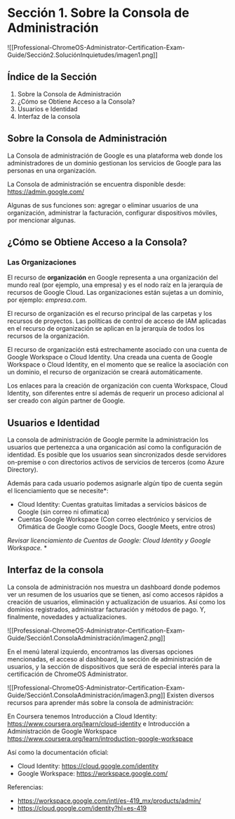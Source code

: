 # Sección 1. Sobre la Consola de Administración

![[Professional-ChromeOS-Administrator-Certification-Exam-Guide/Sección2.SoluciónInquietudes/imagen1.png]]

## Índice de la Sección

1. Sobre la Consola de Administración
2. ¿Cómo se Obtiene Acceso a la Consola?
3. Usuarios e Identidad
4. Interfaz de la consola

## Sobre la Consola de Administración

La Consola de administración de Google es una plataforma web donde los administradores de un dominio gestionan los servicios de Google para las personas en una organización. 

La Consola de administración se encuentra disponible desde: https://admin.google.com/

Algunas de sus funciones son: agregar o eliminar usuarios de una organización, administrar la facturación, configurar dispositivos móviles, por mencionar algunas. 

## ¿Cómo se Obtiene Acceso a la Consola?

### Las Organizaciones

El recurso de **organización** en Google representa a una organización del mundo real (por ejemplo, una empresa) y es el nodo raíz en la jerarquía de recursos de Google Cloud. Las organizaciones están sujetas a un dominio, por ejemplo: *empresa.com*.

El recurso de organización es el recurso principal de las carpetas y los recursos de proyectos. Las políticas de control de acceso de IAM aplicadas en el recurso de organización se aplican en la jerarquía de todos los recursos de la organización.

El recurso de organización está estrechamente asociado con una cuenta de Google Workspace o Cloud Identity. Una creada una cuenta de Google Workspace o Cloud Identity, en el momento que se realice la asociación con un dominio, el recurso de organización se creará automáticamente.

Los enlaces para la creación de organización con cuenta Workspace, Cloud Identity, son diferentes entre sí además de requerir un proceso adicional al ser creado con algún partner de Google.

## Usuarios e Identidad

La consola de administración de Google permite la administración los usuarios que pertenezca a una organicación así como la configuración de identidad. Es posible que los usuarios sean sincronizados desde servidores on-premise o con directorios activos de servicios de terceros (como Azure Directory). 

Además para cada usuario podemos asignarle algún tipo de cuenta según el licenciamiento que se necesite*: 
* Cloud Identity: Cuentas gratuitas limitadas a servicios básicos de Google (sin correo ni ofimatica)
* Cuentas Google Workspace (Con correo electrónico y servicios de Ofimática de Google como Google Docs, Google Meets, entre otros)

*Revisar licenciamiento de Cuentas de Google: Cloud Identity y Google Workspace.* *

## Interfaz de la consola

La consola de administración nos muestra un dashboard donde podemos ver un resumen de los usuarios que se tienen, así como accesos rápidos a creación de usuarios, eliminación y actualización de usuarios. Así como los dominios registrados, administrar facturación y métodos de pago. Y, finalmente, novedades y actualizaciones.

![[Professional-ChromeOS-Administrator-Certification-Exam-Guide/Sección1.ConsolaAdministración/imagen2.png]]

En el menú lateral izquierdo, encontramos las diversas opciones mencionadas, el acceso al dashboard, la sección de administración de usuarios, y la sección de dispositivos que será de especial interés para la certificación de ChromeOS Administrator. 

![[Professional-ChromeOS-Administrator-Certification-Exam-Guide/Sección1.ConsolaAdministración/imagen3.png]]
Existen diversos recursos para aprender más sobre la consola de administración:

En Coursera tenemos Introducción a Cloud Identity: https://www.coursera.org/learn/cloud-identity
e Introducción a Administración de Google Workspace https://www.coursera.org/learn/introduction-google-workspace

Así como la documentación oficial: 
* Cloud Identity: https://cloud.google.com/identity
* Google Workspace: https://workspace.google.com/

Referencias: 
* https://workspace.google.com/intl/es-419_mx/products/admin/
* https://cloud.google.com/identity?hl=es-419

